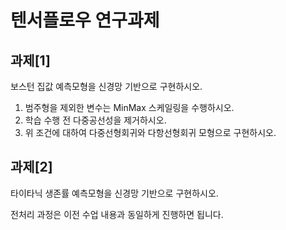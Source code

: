 # 텐서플로우 연구과제

## 과제[1]

보스턴 집값 예측모형을 신경망 기반으로 구현하시오.

1. 범주형을 제외한 변수는 MinMax 스케일링을 수행하시오.
2. 학습 수행 전 다중공선성을 제거하시오.
3. 위 조건에 대하여 다중선형회귀와 다항선형회귀 모형으로 구현하시오.

## 과제[2]

타이타닉 생존률 예측모형을 신경망 기반으로 구현하시오.

전처리 과정은 이전 수업 내용과 동일하게 진행하면 됩니다.